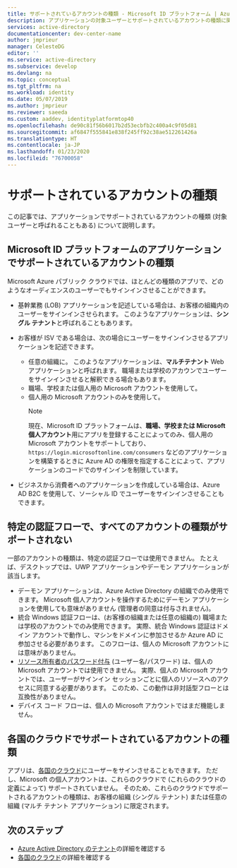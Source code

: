 ```yaml
---
title: サポートされているアカウントの種類 - Microsoft ID プラットフォーム | Azure
description: アプリケーションの対象ユーザーとサポートされているアカウントの種類に関する概念的なドキュメント
services: active-directory
documentationcenter: dev-center-name
author: jmprieur
manager: CelesteDG
editor: ''
ms.service: active-directory
ms.subservice: develop
ms.devlang: na
ms.topic: conceptual
ms.tgt_pltfrm: na
ms.workload: identity
ms.date: 05/07/2019
ms.author: jmprieur
ms.reviewer: saeeda
ms.custom: aaddev, identityplatformtop40
ms.openlocfilehash: de90c81f56b6017b2d53ecbfb2c400a4c9f05d81
ms.sourcegitcommit: af6847f555841e838f245ff92c38ae512261426a
ms.translationtype: HT
ms.contentlocale: ja-JP
ms.lasthandoff: 01/23/2020
ms.locfileid: "76700058"
---
```

# <a name="supported-account-types"></a>サポートされているアカウントの種類

この記事では、アプリケーションでサポートされているアカウントの種類 (対象ユーザーと呼ばれることもある) について説明します。

<!-- This section can be in an include for many of the scenarios (SPA, Web App signing-in users, protecting a Web API, Desktop (depending on the flows), Mobile -->

## <a name="supported-accounts-types-in-microsoft-identity-platform-applications"></a>Microsoft ID プラットフォームのアプリケーションでサポートされているアカウントの種類

Microsoft Azure パブリック クラウドでは、ほとんどの種類のアプリで、どのようなオーディエンスのユーザーでもサインインさせることができます。

- 基幹業務 (LOB) アプリケーションを記述している場合は、お客様の組織内のユーザーをサインインさせられます。 このようなアプリケーションは、**シングル テナント**と呼ばれることもあります。
- お客様が ISV である場合は、次の場合にユーザーをサインインさせるアプリケーションを記述できます。

  - 任意の組織に。 このようなアプリケーションは、**マルチテナント** Web アプリケーションと呼ばれます。 職場または学校のアカウンでユーザーをサインインさせると解釈できる場合もあります。
  - 職場、学校または個人用の Microsoft アカウントを使用して。
  - 個人用の Microsoft アカウントのみを使用して。
    > [!NOTE]
    > 現在、Microsoft ID プラットフォームは、**職場、学校または Microsoft 個人アカウント**用にアプリを登録することによってのみ、個人用の Microsoft アカウントをサポートしており、`https://login.microsoftonline.com/consumers` などのアプリケーションを構築するときに Azure AD の権限を指定することによって、アプリケーションのコードでのサインインを制限しています。

- ビジネスから消費者へのアプリケーションを作成している場合は、Azure AD B2C を使用して、ソーシャル ID でユーザーをサインインさせることもできます。

## <a name="certain-authentication-flows-dont-support-all-the-account-types"></a>特定の認証フローで、すべてのアカウントの種類がサポートされない

一部のアカウントの種類は、特定の認証フローでは使用できません。 たとえば、デスクトップでは、UWP アプリケーションやデーモン アプリケーションが該当します。

- デーモン アプリケーションは、Azure Active Directory の組織でのみ使用できます。 Microsoft 個人アカウントを操作するためにデーモン アプリケーションを使用しても意味がありません (管理者の同意は付与されません)。  
- 統合 Windows 認証フローは、(お客様の組織または任意の組織の) 職場または学校のアカウントでのみ使用できます。 実際、統合 Windows 認証はドメイン アカウントで動作し、マシンをドメインに参加させるか Azure AD に参加させる必要があります。 このフローは、個人の Microsoft アカウントには意味がありません。
- [リソース所有者のパスワード付与](./v2-oauth-ropc.md) (ユーザー名/パスワード) は、個人の Microsoft アカウントでは使用できません。 実際、個人の Microsoft アカウントでは、ユーザーがサインイン セッションごとに個人のリソースへのアクセスに同意する必要があります。 このため、この動作は非対話型フローとは互換性がありません。
- デバイス コード フローは、個人の Microsoft アカウントではまだ機能しません。

## <a name="supported-account-types-in-national-clouds"></a>各国のクラウドでサポートされているアカウントの種類

 アプリは、[各国のクラウド](authentication-national-cloud.md)にユーザーをサインさせることもできます。 ただし、Microsoft の個人アカウントは、これらのクラウドで (これらのクラウドの定義によって) サポートされていません。 そのため、これらのクラウドでサポートされるアカウントの種類は、お客様の組織 (シングル テナント) または任意の組織 (マルチ テナント アプリケーション) に限定されます。

## <a name="next-steps"></a>次のステップ

- [Azure Active Directory のテナント](./single-and-multi-tenant-apps.md)の詳細を確認する
- [各国のクラウド](./authentication-national-cloud.md)の詳細を確認する
